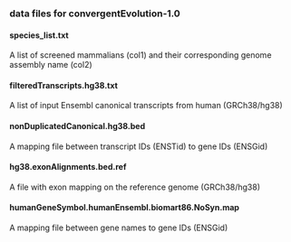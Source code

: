 ### data files for convergentEvolution-1.0

#### species_list.txt
   A list of screened mammalians (col1) and their corresponding genome assembly name (col2)

#### filteredTranscripts.hg38.txt
   A list of input Ensembl canonical transcripts from human (GRCh38/hg38)

#### nonDuplicatedCanonical.hg38.bed
   A mapping file between transcript IDs (ENSTid) to gene IDs (ENSGid)

#### hg38.exonAlignments.bed.ref
   A file with exon mapping on the reference genome (GRCh38/hg38)

#### humanGeneSymbol.humanEnsembl.biomart86.NoSyn.map
   A mapping file between gene names to gene IDs (ENSGid)
